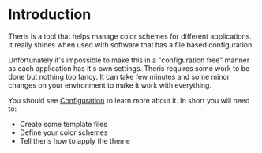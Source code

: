 # Introduction

Theris is a tool that helps manage color schemes for different applications. It really shines when used with
software that has a file based configuration.

Unfortunately it's impossible to make this in a "configuration free" manner as each application has it's own settings. Theris requires some work
to be done but nothing too fancy. It can take few minutes and some minor changes on your environment to make it work with everything.

You should see [Configuration](./config.md) to learn more about it. In short you will need to:

- Create some template files
- Define your color schemes
- Tell theris how to apply the theme
